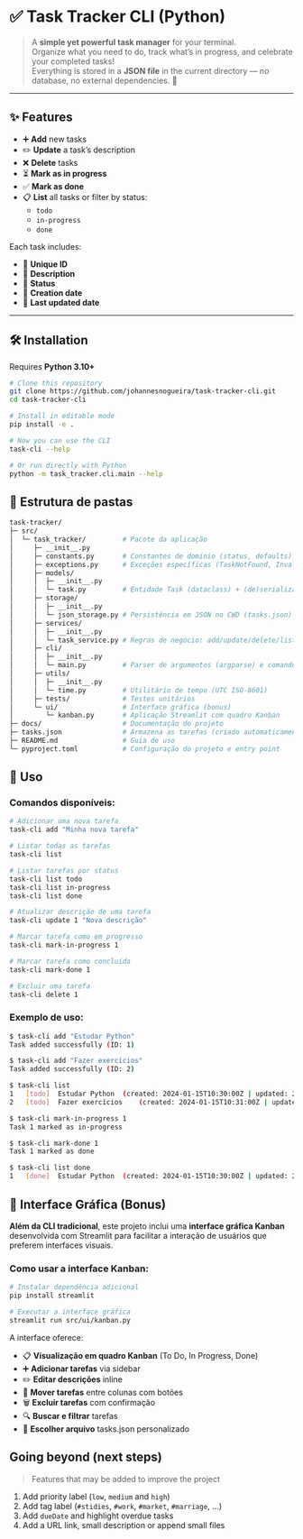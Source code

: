 # ✅ Task Tracker CLI (Python)

> A **simple yet powerful task manager** for your terminal.  
> Organize what you need to do, track what’s in progress, and celebrate your completed tasks!  
> Everything is stored in a **JSON file** in the current directory — no database, no external dependencies. 🚀

---

## ✨ Features

- ➕ **Add** new tasks
- ✏️ **Update** a task’s description
- ❌ **Delete** tasks
- ⏳ **Mark as in progress**
- ✅ **Mark as done**
- 📋 **List** all tasks or filter by status:
  - `todo`
  - `in-progress`
  - `done`

Each task includes:

- 🔑 **Unique ID**
- 📝 **Description**
- 📌 **Status**
- 📅 **Creation date**
- 🔄 **Last updated date**

---

## 🛠️ Installation

Requires **Python 3.10+**

```bash
# Clone this repository
git clone https://github.com/johannesnogueira/task-tracker-cli.git
cd task-tracker-cli

# Install in editable mode
pip install -e .

# Now you can use the CLI
task-cli --help

# Or run directly with Python
python -m task_tracker.cli.main --help
```

## 📁 Estrutura de pastas

```bash
task-tracker/
├─ src/
│  └─ task_tracker/         # Pacote da aplicação
│     ├─ __init__.py
│     ├─ constants.py       # Constantes de domínio (status, defaults)
│     ├─ exceptions.py      # Exceções específicas (TaskNotFound, InvalidStatus, etc.)
│     ├─ models/
│     │  ├─ __init__.py
│     │  └─ task.py         # Entidade Task (dataclass) + (de)serialização dict
│     ├─ storage/
│     │  ├─ __init__.py
│     │  └─ json_storage.py # Persistência em JSON no CWD (tasks.json)
│     ├─ services/
│     │  ├─ __init__.py
│     │  └─ task_service.py # Regras de negócio: add/update/delete/list
│     ├─ cli/
│     │  ├─ __init__.py
│     │  └─ main.py         # Parser de argumentos (argparse) e comandos
│     ├─ utils/
│     │  ├─ __init__.py
│     │  └─ time.py         # Utilitário de tempo (UTC ISO-8601)
│     ├─ tests/             # Testes unitários
│     └─ ui/                # Interface gráfica (bonus)
│        └─ kanban.py       # Aplicação Streamlit com quadro Kanban
├─ docs/                    # Documentação do projeto
├─ tasks.json               # Armazena as tarefas (criado automaticamente)
├─ README.md                # Guia de uso
└─ pyproject.toml           # Configuração do projeto e entry point
```

## 📖 Uso

### Comandos disponíveis:

```bash
# Adicionar uma nova tarefa
task-cli add "Minha nova tarefa"

# Listar todas as tarefas
task-cli list

# Listar tarefas por status
task-cli list todo
task-cli list in-progress
task-cli list done

# Atualizar descrição de uma tarefa
task-cli update 1 "Nova descrição"

# Marcar tarefa como em progresso
task-cli mark-in-progress 1

# Marcar tarefa como concluída
task-cli mark-done 1

# Excluir uma tarefa
task-cli delete 1
```

### Exemplo de uso:

```bash
$ task-cli add "Estudar Python"
Task added successfully (ID: 1)

$ task-cli add "Fazer exercícios"
Task added successfully (ID: 2)

$ task-cli list
1	[todo]	Estudar Python	(created: 2024-01-15T10:30:00Z | updated: 2024-01-15T10:30:00Z)
2	[todo]	Fazer exercícios	(created: 2024-01-15T10:31:00Z | updated: 2024-01-15T10:31:00Z)

$ task-cli mark-in-progress 1
Task 1 marked as in-progress

$ task-cli mark-done 1
Task 1 marked as done

$ task-cli list done
1	[done]	Estudar Python	(created: 2024-01-15T10:30:00Z | updated: 2024-01-15T10:32:00Z)
```

## 🎨 Interface Gráfica (Bonus)

**Além da CLI tradicional**, este projeto inclui uma **interface gráfica Kanban** desenvolvida com Streamlit para facilitar a interação de usuários que preferem interfaces visuais.

### Como usar a interface Kanban:

```bash
# Instalar dependência adicional
pip install streamlit

# Executar a interface gráfica
streamlit run src/ui/kanban.py
```

A interface oferece:

- 📋 **Visualização em quadro Kanban** (To Do, In Progress, Done)
- ➕ **Adicionar tarefas** via sidebar
- ✏️ **Editar descrições** inline
- 🔄 **Mover tarefas** entre colunas com botões
- 🗑️ **Excluir tarefas** com confirmação
- 🔍 **Buscar e filtrar** tarefas
- 📁 **Escolher arquivo** tasks.json personalizado

## Going beyond (next steps)

> Features that may be added to improve the project

1. Add priority label (`low`, `medium` and `high`)
1. Add tag label (`#stidies`, `#work`, `#market`, `#marriage`, ...)
1. Add `dueDate` and highlight overdue tasks
1. Add a URL link, small description or append small files

